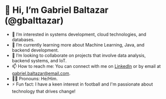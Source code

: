 # 👋 Hi, I’m Gabriel Baltazar (@gbalttazar)

- 👀 I’m interested in systems development, cloud technologies, and databases.
- 🌱 I’m currently learning more about Machine Learning, Java, and backend development.
- 💞️ I’m looking to collaborate on projects that involve data analysis, backend systems, and IoT.
- 📫 How to reach me: You can connect with me on [LinkedIn](https://www.linkedin.com/in/gabriel-baltazar-10a1422a4/) or by email at gabriel.baltazar@email.com.
- 🧑‍💻 Pronouns: He/Him.
- ⚡ Fun fact: I have a keen interest in football and I'm passionate about technology that drives change!

<!--
gbalttazar/gbalttazar is a ✨ special ✨ repository because its `README.md` (this file) appears on your GitHub profile.
You can click the Preview link to take a look at your changes.
-->

